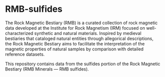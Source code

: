 # RMB-sulfides

The Rock Magnetic Bestiary (RMB) is a curated collection of rock magnetic data developed at the Institute for Rock Magnetism (IRM) focused on well-characterized synthetic and natural materials. Inspired by medieval bestiaries that cataloged natural entities through allegorical descriptions, the Rock Magnetic Bestiary aims to facilitate the interpretation of the magnetic properties of natural samples by comparison with detailed reference datasets.

This repository contains data from the sulfides portion of the Rock Magnetic Bestiary (RMB Minerals — RMB sulfides).